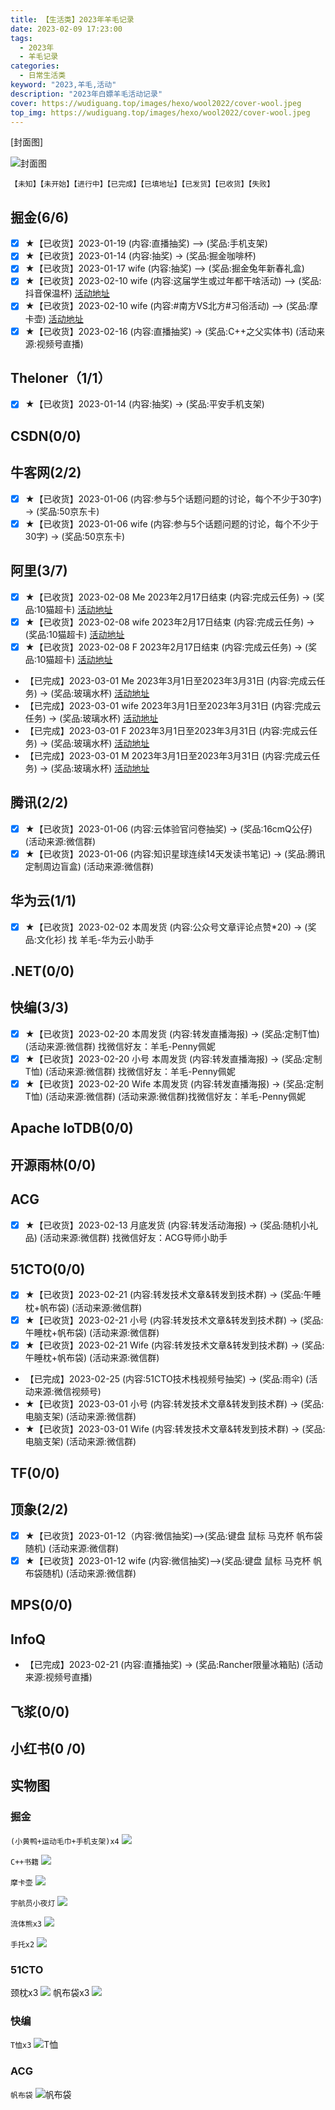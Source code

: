 ```yaml
---
title: 【生活类】2023年羊毛记录
date: 2023-02-09 17:23:00
tags: 
  - 2023年
  - 羊毛记录
categories: 
  - 日常生活类
keyword: "2023,羊毛,活动"
description: "2023年白嫖羊毛活动记录"
cover: https://wudiguang.top/images/hexo/wool2022/cover-wool.jpeg
top_img: https://wudiguang.top/images/hexo/wool2022/cover-wool.jpeg
---
```


[封面图]

![封面图](https://wudiguang.top/images/hexo/wool2022/cover-wool.jpeg)

`【未知】【未开始】【进行中】【已完成】【已填地址】【已发货】【已收货】【失败】`


## 掘金(6/6)
- [X] ★【已收货】2023-01-19 (内容:直播抽奖) --> (奖品:手机支架) 
- [X] ★【已收货】2023-01-14  (内容:抽奖) -> (奖品:掘金咖啡杯)
- [X] ★【已收货】2023-01-17 wife (内容:抽奖) --> (奖品:掘金兔年新春礼盒) 
- [X] ★【已收货】2023-02-10 wife (内容:这届学生或过年都干啥活动) --> (奖品:抖音保温杯) [活动地址](https://juejin.cn/pin/7188103733543174200) 
- [X] ★【已收货】2023-02-10 wife (内容:#南方VS北方#习俗活动) --> (奖品:摩卡壶) [活动地址](https://juejin.cn/pin/7194755515329544249) 
- [X] ★【已收货】2023-02-16 (内容:直播抽奖) -> (奖品:C++之父实体书) (活动来源:视频号直播)

## Theloner（1/1）
- [X] ★【已收货】2023-01-14  (内容:抽奖) -> (奖品:平安手机支架)

## CSDN(0/0)

## 牛客网(2/2)
- [X] ★【已收货】2023-01-06 (内容:参与5个话题问题的讨论，每个不少于30字) -> (奖品:50京东卡) 
- [X] ★【已收货】2023-01-06 wife (内容:参与5个话题问题的讨论，每个不少于30字) -> (奖品:50京东卡) 

## 阿里(3/7)
- [X] ★【已收货】2023-02-08 Me 2023年2月17日结束 (内容:完成云任务) -> (奖品:10猫超卡) [活动地址](https://developer.aliyun.com/adc/series/activity/SAE?utm_content=m_1000367799) 
- [X] ★【已收货】2023-02-08 wife 2023年2月17日结束 (内容:完成云任务) -> (奖品:10猫超卡) [活动地址](https://developer.aliyun.com/adc/series/activity/SAE?utm_content=m_1000367799)
- [X] ★【已收货】2023-02-08 F 2023年2月17日结束 (内容:完成云任务) -> (奖品:10猫超卡) [活动地址](https://developer.aliyun.com/adc/series/activity/SAE?utm_content=m_1000367799)
- 【已完成】2023-03-01 Me 2023年3月1日至2023年3月31日 (内容:完成云任务) -> (奖品:玻璃水杯) [活动地址](https://developer.aliyun.com/adc/series/activity/March) 
- 【已完成】2023-03-01 wife 2023年3月1日至2023年3月31日 (内容:完成云任务) -> (奖品:玻璃水杯) [活动地址](https://developer.aliyun.com/adc/series/activity/March)
- 【已完成】2023-03-01 F 2023年3月1日至2023年3月31日 (内容:完成云任务) -> (奖品:玻璃水杯) [活动地址](https://developer.aliyun.com/adc/series/activity/March) 
- 【已完成】2023-03-01 M 2023年3月1日至2023年3月31日 (内容:完成云任务) -> (奖品:玻璃水杯) [活动地址](https://developer.aliyun.com/adc/series/activity/March)

## 腾讯(2/2)
- [X] ★【已收货】2023-01-06 (内容:云体验官问卷抽奖) -> (奖品:16cmQ公仔)  (活动来源:微信群)
- [X] ★【已收货】2023-01-06 (内容:知识星球连续14天发读书笔记) -> (奖品:腾讯定制周边盲盒)  (活动来源:微信群)

## 华为云(1/1)
- [X] ★【已收货】2023-02-02 本周发货 (内容:公众号文章评论点赞*20) -> (奖品:文化衫) 找 羊毛-华为云小助手

## .NET(0/0)

## 快编(3/3)
- [X] ★【已收货】2023-02-20 本周发货 (内容:转发直播海报) -> (奖品:定制T恤) (活动来源:微信群) 找微信好友：羊毛-Penny佩妮
- [X] ★【已收货】2023-02-20 小号 本周发货 (内容:转发直播海报) -> (奖品:定制T恤) (活动来源:微信群) 找微信好友：羊毛-Penny佩妮
- [X] ★【已收货】2023-02-20 Wife 本周发货 (内容:转发直播海报) -> (奖品:定制T恤) (活动来源:微信群) (活动来源:微信群)找微信好友：羊毛-Penny佩妮

## Apache IoTDB(0/0) 

## 开源雨林(0/0)

## ACG
- [X] ★【已收货】2023-02-13 月底发货 (内容:转发活动海报) -> (奖品:随机小礼品) (活动来源:微信群) 找微信好友：ACG导师小助手

## 51CTO(0/0)
- [X] ★【已收货】2023-02-21 (内容:转发技术文章&转发到技术群) -> (奖品:午睡枕+帆布袋) (活动来源:微信群) 
- [X] ★【已收货】2023-02-21 小号 (内容:转发技术文章&转发到技术群) -> (奖品:午睡枕+帆布袋) (活动来源:微信群) 
- [X] ★【已收货】2023-02-21 Wife (内容:转发技术文章&转发到技术群) -> (奖品:午睡枕+帆布袋) (活动来源:微信群) 
- 【已完成】2023-02-25 (内容:51CTO技术栈视频号抽奖) -> (奖品:雨伞) (活动来源:微信视频号) 
- ★【已收货】2023-03-01 小号 (内容:转发技术文章&转发到技术群) -> (奖品:电脑支架) (活动来源:微信群) 
- ★【已收货】2023-03-01 Wife (内容:转发技术文章&转发到技术群) -> (奖品:电脑支架) (活动来源:微信群) 

## TF(0/0)

## 顶象(2/2)
- [X] ★【已收货】2023-01-12（内容:微信抽奖)-->(奖品:键盘 鼠标 马克杯 帆布袋随机) (活动来源:微信群) 
- [X] ★【已收货】2023-01-12 wife (内容:微信抽奖)-->(奖品:键盘 鼠标 马克杯 帆布袋随机) (活动来源:微信群) 

## MPS(0/0)

## InfoQ
- 【已完成】2023-02-21 (内容:直播抽奖) -> (奖品:Rancher限量冰箱贴) (活动来源:视频号直播)

## 飞浆(0/0)

## 小红书(0 /0)

## 实物图

### 掘金
`(小黄鸭+运动毛巾+手机支架)x4`
![](https://wudiguang.top/images/hexo/wool2023/juejin001.jpg)

`C++书籍`
![](https://wudiguang.top/images/hexo/wool2023/juejin002.jpg)

`摩卡壶`
![](https://wudiguang.top/images/hexo/wool2023/juejin003.jpg)

`宇航员小夜灯`
![](https://wudiguang.top/images/hexo/wool2023/juejin004.jpg)

`流体熊x3`
![](https://wudiguang.top/images/hexo/wool2023/juejin005.jpg)

`手托x2`
![](https://wudiguang.top/images/hexo/wool2023/juejin006.jpg)

### 51CTO
颈枕x3
![](https://wudiguang.top/images/hexo/wool2023/51cto001.jpg)
帆布袋x3
![](https://wudiguang.top/images/hexo/wool2023/51cto002.jpg)


### 快编
`T恤x3`
![T恤](https://wudiguang.top/images/hexo/wool2023/kuaibian001.jpg)

### ACG
`帆布袋`
![帆布袋](https://wudiguang.top/images/hexo/wool2023/acg001.jpg)